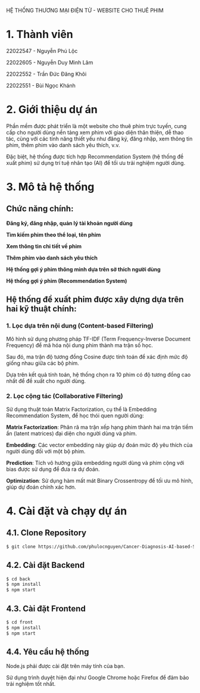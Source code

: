 HỆ THỐNG THƯƠNG MẠI ĐIỆN TỬ - WEBSITE CHO THUÊ PHIM

# 1. Thành viên

22022547 - Nguyễn Phú Lộc

22022605 - Nguyễn Duy Minh Lâm

22022552 - Trần Đức Đăng Khôi

22022551 - Bùi Ngọc Khánh

# 2. Giới thiệu dự án

Phần mềm được phát triển là một website cho thuê phim trực tuyến, cung cấp cho người dùng nền tảng xem phim với giao diện thân thiện, dễ thao tác, cùng với các tính năng thiết yếu như đăng ký, đăng nhập, xem thông tin phim, thêm phim vào danh sách yêu thích, v.v.

Đặc biệt, hệ thống được tích hợp Recommendation System (hệ thống đề xuất phim) sử dụng trí tuệ nhân tạo (AI) để tối ưu trải nghiệm người dùng.

# 3. Mô tả hệ thống

## Chức năng chính:

**Đăng ký, đăng nhập, quản lý tài khoản người dùng**

**Tìm kiếm phim theo thể loại, tên phim**

**Xem thông tin chi tiết về phim**

**Thêm phim vào danh sách yêu thích**

**Hệ thống gợi ý phim thông minh dựa trên sở thích người dùng**

**Hệ thống gợi ý phim (Recommendation System)**

## Hệ thống đề xuất phim được xây dựng dựa trên hai kỹ thuật chính:

### 1. Lọc dựa trên nội dung (Content-based Filtering)

Mô hình sử dụng phương pháp TF-IDF (Term Frequency-Inverse Document Frequency) để mã hóa nội dung phim thành ma trận số học.

Sau đó, ma trận độ tương đồng Cosine được tính toán để xác định mức độ giống nhau giữa các bộ phim.

Dựa trên kết quả tính toán, hệ thống chọn ra 10 phim có độ tương đồng cao nhất để đề xuất cho người dùng.

### 2. Lọc cộng tác (Collaborative Filtering)

Sử dụng thuật toán Matrix Factorization, cụ thể là Embedding Recommendation System, để học thói quen người dùng:

**Matrix Factorization**: Phân rã ma trận xếp hạng phim thành hai ma trận tiềm ẩn (latent matrices) đại diện cho người dùng và phim.

**Embedding**: Các vector embedding này giúp dự đoán mức độ yêu thích của người dùng đối với một bộ phim.

**Prediction**: Tích vô hướng giữa embedding người dùng và phim cộng với bias được sử dụng để đưa ra dự đoán.

**Optimization**: Sử dụng hàm mất mát Binary Crossentropy để tối ưu mô hình, giúp dự đoán chính xác hơn.

# 4. Cài đặt và chạy dự án

## 4.1. Clone Repository
```bash
$ git clone https://github.com/phulocnguyen/Cancer-Diagnosis-AI-based-System.git
```
## 4.2. Cài đặt Backend
```bash
$ cd back
$ npm install
$ npm start
```
## 4.3. Cài đặt Frontend
```bash
$ cd front
$ npm install
$ npm start
```
## 4.4. Yêu cầu hệ thống

Node.js phải được cài đặt trên máy tính của bạn.

Sử dụng trình duyệt hiện đại như Google Chrome hoặc Firefox để đảm bảo trải nghiệm tốt nhất.
